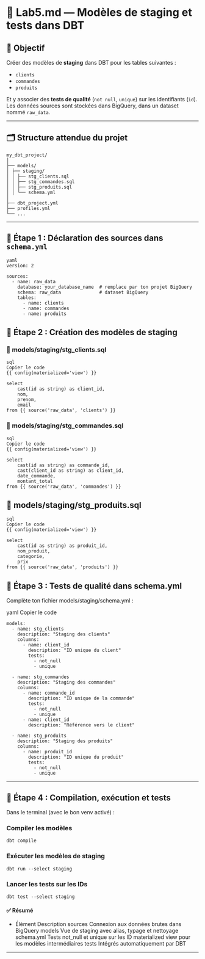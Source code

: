 # 🧪 Lab5.md — Modèles de staging et tests dans DBT

## 🎯 Objectif

Créer des modèles de **staging** dans DBT pour les tables suivantes :

- `clients`
- `commandes`
- `produits`

Et y associer des **tests de qualité** (`not null`, `unique`) sur les identifiants (`id`).  
Les données sources sont stockées dans BigQuery, dans un dataset nommé `raw_data`.

---

## 🗂️ Structure attendue du projet
```
my_dbt_project/
│
├── models/
│ ├── staging/
│ │ ├── stg_clients.sql
│ │ ├── stg_commandes.sql
│ │ ├── stg_produits.sql
│ │ └── schema.yml
│
├── dbt_project.yml
├── profiles.yml
└── ...
```
---


## 🔹 Étape 1 : Déclaration des sources dans `schema.yml`

```
yaml
version: 2

sources:
  - name: raw_data
    database: your_database_name  # remplace par ton projet BigQuery
    schema: raw_data              # dataset BigQuery
    tables:
      - name: clients
      - name: commandes
      - name: produits
```

## 🔹 Étape 2 : Création des modèles de staging

### 📄 models/staging/stg_clients.sql
```
sql
Copier le code
{{ config(materialized='view') }}

select
    cast(id as string) as client_id,
    nom,
    prenom,
    email
from {{ source('raw_data', 'clients') }}
```

### 📄 models/staging/stg_commandes.sql
```
sql
Copier le code
{{ config(materialized='view') }}

select
    cast(id as string) as commande_id,
    cast(client_id as string) as client_id,
    date_commande,
    montant_total
from {{ source('raw_data', 'commandes') }}
```

## 📄 models/staging/stg_produits.sql
```
sql
Copier le code
{{ config(materialized='view') }}

select
    cast(id as string) as produit_id,
    nom_produit,
    categorie,
    prix
from {{ source('raw_data', 'produits') }}
```
## 🔹 Étape 3 : Tests de qualité dans schema.yml
Complète ton fichier models/staging/schema.yml :

yaml
Copier le code
```
models:
  - name: stg_clients
    description: "Staging des clients"
    columns:
      - name: client_id
        description: "ID unique du client"
        tests:
          - not_null
          - unique

  - name: stg_commandes
    description: "Staging des commandes"
    columns:
      - name: commande_id
        description: "ID unique de la commande"
        tests:
          - not_null
          - unique
      - name: client_id
        description: "Référence vers le client"

  - name: stg_produits
    description: "Staging des produits"
    columns:
      - name: produit_id
        description: "ID unique du produit"
        tests:
          - not_null
          - unique
```
---

## 🔹 Étape 4 : Compilation, exécution et tests
Dans le terminal (avec le bon venv activé) :


### Compiler les modèles
```
dbt compile
```

### Exécuter les modèles de staging
```
dbt run --select staging
```

### Lancer les tests sur les IDs
```
dbt test --select staging
```

#### ✅ Résumé

 - Élément	Description
  sources	Connexion aux données brutes dans BigQuery
  models	Vue de staging avec alias, typage et nettoyage
  schema.yml	Tests not_null et unique sur les ID
  materialized	view pour les modèles intermédiaires
  tests	Intégrés automatiquement par DBT

---


